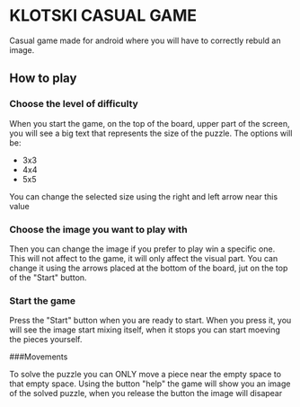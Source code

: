 # KLOTSKI CASUAL GAME  

Casual game made for android where you will have to correctly rebuld an image.

## How to play
### Choose the level of difficulty
When you start the game, on the top of the board, upper part of the screen, you will see a big text that represents the size of the puzzle.
The options will be:
* 3x3
* 4x4
* 5x5

You can change the selected size using the right and left arrow near this value

### Choose the image you want to play with

Then you can change the image if you prefer to play win a specific one. This will not affect to the game, it will only affect the visual part. You can change it using the arrows placed at the bottom of the board, jut on the top of the "Start" button.

### Start the game

Press the "Start" button when you are ready to start. When you press it, you will see the image start mixing itself, when it stops you can start moeving the pieces yourself.

###Movements

To solve the puzzle you can ONLY move a piece near the empty space to that empty space.
Using the button "help" the game will show you an image of the solved puzzle, when you release the button the image will disapear

